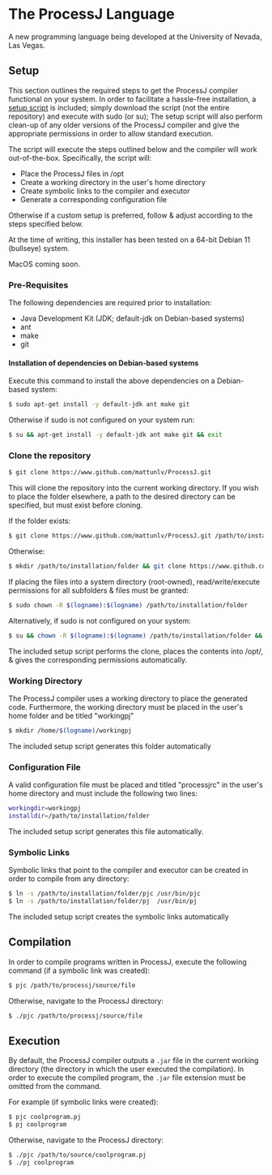 # The ProcessJ Language

A new programming language being developed at the University of Nevada, Las Vegas.

## Setup

This section outlines the required steps to get the ProcessJ compiler functional on your system.
In order to facilitate a hassle-free installation, a [setup script](https://github.com/mattunlv/ProcessJ/blob/main/setup.sh) is included;
simply download the script (not the entire repository) and execute with sudo (or su); 
The setup script will also perform clean-up of any older versions of the ProcessJ compiler and give the
appropriate permissions in order to allow standard execution.

The script will execute the steps outlined below and the compiler will work out-of-the-box.
Specifically, the script will:

- Place the ProcessJ files in /opt
- Create a working directory in the user's home directory
- Create symbolic links to the compiler and executor
- Generate a corresponding configuration file

Otherwise if a custom setup is preferred, follow & adjust according to the steps specified below.

At the time of writing, this installer has been tested on a 64-bit Debian 11 (bullseye) system. 

MacOS coming soon.

### Pre-Requisites

The following dependencies are required prior to installation:

- Java Development Kit (JDK; default-jdk on Debian-based systems)
- ant
- make
- git

#### Installation of dependencies on Debian-based systems

Execute this command to install the above dependencies on a Debian-based system:

```bash
$ sudo apt-get install -y default-jdk ant make git
```

Otherwise if sudo is not configured on your system run:

```bash
$ su && apt-get install -y default-jdk ant make git && exit
```

### Clone the repository

```bash
$ git clone https://www.github.com/mattunlv/ProcessJ.git
```
This will clone the repository into the current working directory. If you wish to place the folder elsewhere,
a path to the desired directory can be specified, but must exist before cloning.

If the folder exists:
```bash
$ git clone https://www.github.com/mattunlv/ProcessJ.git /path/to/installation/folder
```

Otherwise:
```bash
$ mkdir /path/to/installation/folder && git clone https://www.github.com/mattunlv/ProcessJ.git /path/to/installation/folder
```

If placing the files into a system directory (root-owned), read/write/execute permissions for all subfolders & files
must be granted:

```bash
$ sudo chown -R $(logname):$(logname) /path/to/installation/folder
```

Alternatively, if sudo is not configured on your system:

```bash
$ su && chown -R $(logname):$(logname) /path/to/installation/folder && exit
```

The included setup script performs the clone, places the contents into /opt/, & gives the corresponding permissions automatically.

### Working Directory

The ProcessJ compiler uses a working directory to place the generated code. Furthermore, the working directory 
must be placed in the user's home folder and be titled "workingpj"

```bash
$ mkdir /home/$(logname)/workingpj
```

The included setup script generates this folder automatically

### Configuration File

A valid configuration file must be placed and titled "processjrc" in the user's home directory and must include the following two lines:

```bash
workingdir=workingpj
installdir=/path/to/installation/folder
```

The included setup script generates this file automatically.

### Symbolic Links

Symbolic links that point to the compiler and executor can be created in order to compile from any directory:

```bash
$ ln -s /path/to/installation/folder/pjc /usr/bin/pjc
$ ln -s /path/to/installation/folder/pj  /usr/bin/pj
```

The included setup script creates the symbolic links automatically

## Compilation

In order to compile programs written in ProcessJ, execute the following command (if a symbolic link was created):

```bash
$ pjc /path/to/processj/source/file
```

Otherwise, navigate to the ProcessJ directory:

```bash
$ ./pjc /path/to/processj/source/file
```

## Execution

By default, the ProcessJ compiler outputs a `.jar` file in the current working directory (the directory in which the user executed the compilation).
In order to execute the compiled program, the `.jar` file extension must be omitted from the command.

For example (if symbolic links were created):

```bash
$ pjc coolprogram.pj
$ pj coolprogram
```

Otherwise, navigate to the ProcessJ directory:

```bash
$ ./pjc /path/to/source/coolprogram.pj
$ ./pj coolprogram
```
